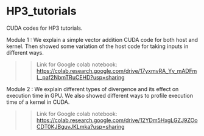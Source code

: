 # HP3_tutorials
CUDA codes for HP3 tutorials.

Module 1 : We explain a simple vector addition CUDA code for both host and kernel. Then showed some variation of the host code for taking inputs in different ways.



>> Link for Google colab notebook: https://colab.research.google.com/drive/17yxmvRA_Yv_mADFmL_paf2NbmTRuCEHD?usp=sharing


Module 2 : We explain different types of divergence and its effect on execution time in GPU. We also showed different ways to profile execution time of a kernel in CUDA.


>> Link for Google colab notebook: https://colab.research.google.com/drive/12YDm5HxgLGZJ9ZOoCDT0KJBguvJKLmka?usp=sharing
